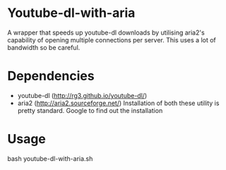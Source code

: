Youtube-dl-with-aria
===============
A wrapper that speeds up youtube-dl downloads by utilising aria2's
capability of opening multiple connections per server. This uses a lot of bandwidth so be careful.


Dependencies
============
 * youtube-dl (http://rg3.github.io/youtube-dl/)
 * aria2 (http://aria2.sourceforge.net/)
Installation of both these utility is pretty standard. Google to find out the installation

Usage
=====
bash youtube-dl-with-aria.sh <URL-for-download>


